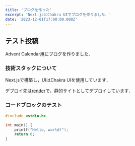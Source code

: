 ```yaml
---
title: 'ブログを作った'
excerpt: 'Next.jsとChakra UIでブログを作りました．'
date: '2023-12-01T17:00:00.000Z'
---
```


## テスト投稿

Advent Calendar用にブログを作りました．

### 技術スタックについて

Next.jsで構築し，UIはChakra UIを使用しています．

デプロイ先は[render](https://render.com)で，静的サイトとしてデプロイしています．

### コードブロックのテスト

```C
#include <stdio.h>

int main() {
    printf("Hello, world!");
    return 0;
}
```

